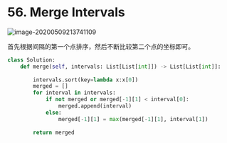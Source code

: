 # 56. Merge Intervals

![image-20200509213741109](../../../.assert/image-20200509213741109.png)

首先根据间隔的第一个点排序，然后不断比较第二个点的坐标即可。

~~~python
class Solution:
    def merge(self, intervals: List[List[int]]) -> List[List[int]]:
       
        intervals.sort(key=lambda x:x[0])
        merged = []
        for interval in intervals:
            if not merged or merged[-1][1] < interval[0]:
                merged.append(interval)
            else:
                merged[-1][1] = max(merged[-1][1], interval[1])
                
        return merged
~~~

